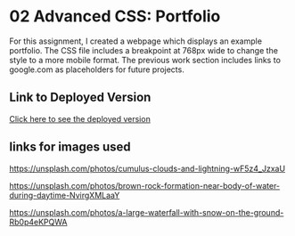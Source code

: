 # 02 Advanced CSS: Portfolio

For this assignment, I created a webpage which displays an example portfolio. The CSS file includes a breakpoint at 768px wide to change the style to a more mobile format. The previous work section includes links to google.com as placeholders for future projects.

## Link to Deployed Version

[Click here to see the deployed version](https://tjjohnson76.github.io/hw02-advanced-css/)

## links for images used
https://unsplash.com/photos/cumulus-clouds-and-lightning-wF5z4_JzxaU

https://unsplash.com/photos/brown-rock-formation-near-body-of-water-during-daytime-NvirgXMLaaY

https://unsplash.com/photos/a-large-waterfall-with-snow-on-the-ground-Rb0p4eKPQWA